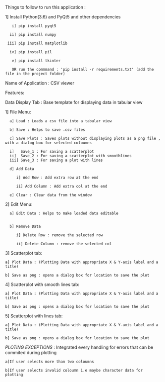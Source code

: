 
Things to follow to run this application :

1] Install Python(3.6) and PyQt5 and other dependencies

       i] pip install pyqt5
       
      ii] pip install numpy
      
     iii] pip install matplotlib
     
      iv] pip install pil
      
       v] pip install tkinter
       
       OR run the commmand : 'pip install -r requirements.txt' (add the file in the project folder)
         

Name of Application : CSV viewer

Features:

Data Display Tab : Base template for displaying data in tabular view

1] File Menu:

      a] Load : Loads a csv file into a tabular view
      
      b] Save : Helps to save .csv files
      
      c] Save Plots : Saves plots without displaying plots as a png file , with a dialog box for selected coloumns
      
      i]   Save_1 : For saving a scatterplot
      ii]  Save_2 : For saving a scatterplot with smoothlines
      iii] Save_3 : For saving a plot with lines
   
      d] Add Data
      
         i] Add Row : Add extra row at the end
         
         ii] Add Column : Add extra col at the end
         
      e] Clear : Clear data from the window 

2] Edit Menu:

      a] Edit Data : Helps to make loaded data editable
      
      
      b] Remove Data 
      
         i] Delete Row : remove the selected row
         
         ii] Delete Column : remove the selected col 

3] Scatterplot tab:

	a] Plot Data : (Plotting Data with appropriate X & Y-axis label and a title)
  
	b] Save as png : opens a dialog box for location to save the plot
  
4] Scatterplot with smooth lines tab:

	a] Plot Data : (Plotting Data with appropriate X & Y-axis label and a title)
  
	b] Save as png : opens a dialog box for location to save the plot
  
5] Scatterplot with lines tab:

	a] Plot Data : (Plotting Data with appropriate X & Y-axis label and a title)
  
	b] Save as png : opens a dialog box for location to save the plot
 

*PLOTING EXCEPTIONS* : Integrated every handling for errors that can be commited during plotting 

	a]If user selects more than two coloumns 
  
	b]If user selects invalid coloumn i.e maybe character data for plotting
  
